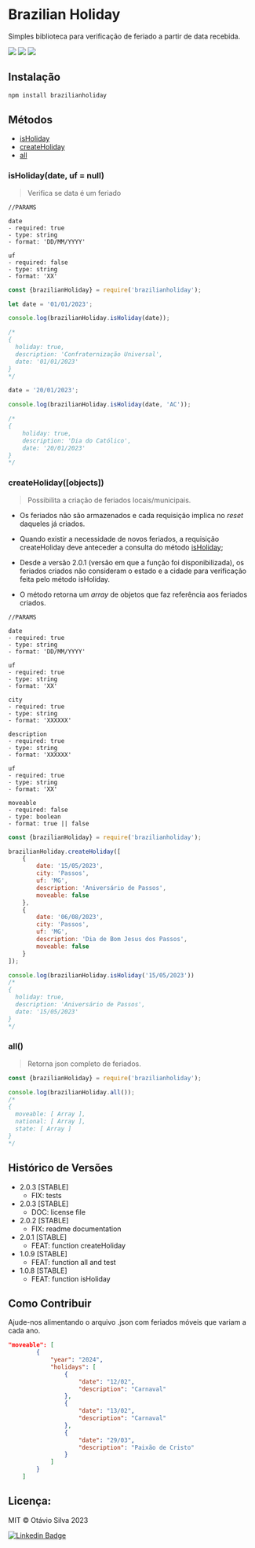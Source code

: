 # Brazilian Holiday

Simples biblioteca para verificação de feriado a partir de data recebida.

<span><img src= "https://img.shields.io/badge/status-active-green">
<img src= "https://img.shields.io/badge/npm-2.0.4-blue">
<img src= "https://img.shields.io/badge/tests-pass-green"></span>

## Instalação

```sh
npm install brazilianholiday
```

## Métodos
<ul>
<li> <a href='#isHoliday'>isHoliday</a></li>
<li> <a href='#createHoliday'>createHoliday</a></li>
<li> <a href='#all'>all</a></li>
</ul>

### <span id='isHoliday'>isHoliday(date, uf = null) </span>
> Verifica se data é um feriado

~~~text
//PARAMS

date
- required: true
- type: string
- format: 'DD/MM/YYYY'

uf
- required: false
- type: string
- format: 'XX'

~~~

~~~javascript
const {brazilianHoliday} = require('brazilianholiday');

let date = '01/01/2023';

console.log(brazilianHoliday.isHoliday(date));

/*
{
  holiday: true,
  description: 'Confraternização Universal',
  date: '01/01/2023'
}
*/

date = '20/01/2023';

console.log(brazilianHoliday.isHoliday(date, 'AC'));

/*
{ 
    holiday: true, 
    description: 'Dia do Católico', 
    date: '20/01/2023' 
}
*/
~~~

### <span id='createHoliday'>createHoliday([objects])</span>
>Possibilita a criação de feriados locais/municipais. 

- Os feriados não são armazenados e cada requisição implica no <i>reset</i> daqueles já criados.

- Quando existir a necessidade de novos feriados, a requisição createHoliday deve anteceder a consulta do método <a href='#isHoliday'>isHoliday</a>;

- Desde a versão 2.0.1 (versão em que a função foi disponibilizada), os feriados criados não consideram o estado e a cidade para verificação feita pelo método isHoliday.

- O método retorna um <i>array</i> de objetos que faz referência aos feriados criados.

~~~text
//PARAMS

date
- required: true
- type: string
- format: 'DD/MM/YYYY'

uf
- required: true
- type: string
- format: 'XX'

city
- required: true
- type: string
- format: 'XXXXXX'

description
- required: true
- type: string
- format: 'XXXXXX'

uf
- required: true
- type: string
- format: 'XX'

moveable
- required: false
- type: boolean
- format: true || false
~~~

~~~javascript
const {brazilianHoliday} = require('brazilianholiday');

brazilianHoliday.createHoliday([
    {
        date: '15/05/2023', 
        city: 'Passos', 
        uf: 'MG', 
        description: 'Aniversário de Passos', 
        moveable: false
    },
    {
        date: '06/08/2023', 
        city: 'Passos', 
        uf: 'MG', 
        description: 'Dia de Bom Jesus dos Passos', 
        moveable: false
    }
]);

console.log(brazilianHoliday.isHoliday('15/05/2023'))
/*
{
  holiday: true,
  description: 'Aniversário de Passos',
  date: '15/05/2023'
}
*/

~~~

### <span id='all'>all()</span>
> Retorna json completo de feriados.

~~~javascript
const {brazilianHoliday} = require('brazilianholiday');

console.log(brazilianHoliday.all());
/*
{
  moveable: [ Array ],
  national: [ Array ],
  state: [ Array ]
}
*/

~~~

## Histórico de Versões

* 2.0.3 [STABLE]
    * FIX: tests
* 2.0.3 [STABLE]
    * DOC: license file
* 2.0.2 [STABLE]
    * FIX: readme documentation
* 2.0.1 [STABLE]
    * FEAT: function createHoliday
* 1.0.9 [STABLE]
    * FEAT: function all and test
* 1.0.8 [STABLE]
    * FEAT: function isHoliday
    

## Como Contribuir

Ajude-nos alimentando o arquivo .json com feriados móveis que variam a cada ano.

~~~json
"moveable": [
        {
            "year": "2024",
            "holidays": [
                {
                    "date": "12/02",
                    "description": "Carnaval"
                },
                {
                    "date": "13/02",
                    "description": "Carnaval"
                },
                {
                    "date": "29/03",
                    "description": "Paixão de Cristo"
                }
            ]
        }
    ]
~~~

## Licença:

MIT © Otávio Silva 2023

[![Linkedin Badge](https://img.shields.io/badge/-LinkedIn-blue?style=flat-square&logo=Linkedin&logoColor=white&link=https://www.linkedin.com/in/otaviosilva22/)](https://www.linkedin.com/in/otaviosilva22/)